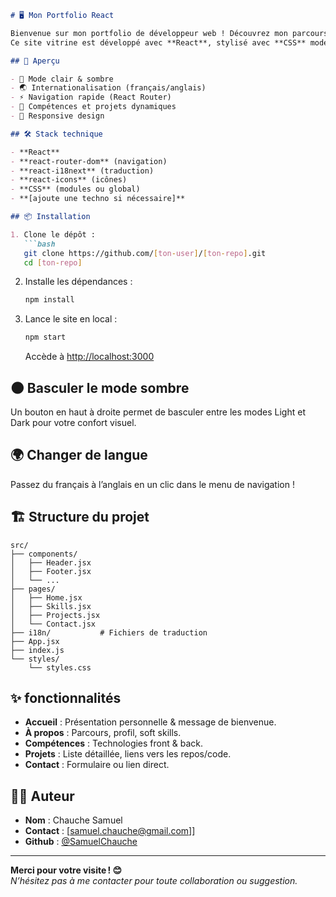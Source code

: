 
```markdown
# 🖥️ Mon Portfolio React

Bienvenue sur mon portfolio de développeur web ! Découvrez mon parcours, mes compétences techniques et mes projets récents.  
Ce site vitrine est développé avec **React**, stylisé avec **CSS** moderne, et supporte plusieurs langues, ainsi qu’un mode clair/sombre 😊

## 🚀 Aperçu

- 🎨 Mode clair & sombre
- 🌏 Internationalisation (français/anglais)
- ⚡ Navigation rapide (React Router)
- 💪 Compétences et projets dynamiques
- 📱 Responsive design

## 🛠️ Stack technique

- **React**
- **react-router-dom** (navigation)
- **react-i18next** (traduction)
- **react-icons** (icônes)
- **CSS** (modules ou global)
- **[ajoute une techno si nécessaire]**

## 📦 Installation

1. Clone le dépôt :
   ```bash
   git clone https://github.com/[ton-user]/[ton-repo].git
   cd [ton-repo]
   ```
2. Installe les dépendances :
   ```bash
   npm install
   ```
3. Lance le site en local :
   ```bash
   npm start
   ```
   Accède à [http://localhost:3000](http://localhost:3000)

## 🌑 Basculer le mode sombre

Un bouton en haut à droite permet de basculer entre les modes Light et Dark pour votre confort visuel.

## 🌍 Changer de langue

Passez du français à l’anglais en un clic dans le menu de navigation !

## 🏗️ Structure du projet

```
src/
├── components/
│   ├── Header.jsx
│   ├── Footer.jsx
│   └── ...
├── pages/
│   ├── Home.jsx
│   ├── Skills.jsx
│   ├── Projects.jsx
│   └── Contact.jsx
├── i18n/           # Fichiers de traduction
├── App.jsx
├── index.js
└── styles/
    └── styles.css
```

## ✨ fonctionnalités

- **Accueil** : Présentation personnelle & message de bienvenue.
- **À propos** : Parcours, profil, soft skills.
- **Compétences** : Technologies front & back.
- **Projets** : Liste détaillée, liens vers les repos/code.
- **Contact** : Formulaire ou lien direct.

## 👨‍💻 Auteur

- **Nom** : Chauche Samuel
- **Contact** : [samuel.chauche@gmail.com]]
- **Github** : [@SamuelChauche](https://github.com/SamuelChauche)

---

**Merci pour votre visite ! 😊**  
*N’hésitez pas à me contacter pour toute collaboration ou suggestion.*

```

